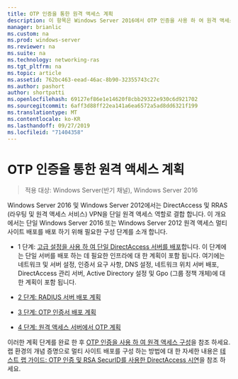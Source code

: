 ```yaml
---
title: OTP 인증을 통한 원격 액세스 계획
description: 이 항목은 Windows Server 2016에서 OTP 인증을 사용 하 여 원격 액세스 배포 가이드의 일부입니다.
manager: brianlic
ms.custom: na
ms.prod: windows-server
ms.reviewer: na
ms.suite: na
ms.technology: networking-ras
ms.tgt_pltfrm: na
ms.topic: article
ms.assetid: 762bc463-eead-46ac-8b90-32355743c27c
ms.author: pashort
author: shortpatti
ms.openlocfilehash: 69127ef86e1e14620f8cbb29322e930c6d921702
ms.sourcegitcommit: 6aff3d88ff22ea141a6ea6572a5ad8dd6321f199
ms.translationtype: MT
ms.contentlocale: ko-KR
ms.lasthandoff: 09/27/2019
ms.locfileid: "71404358"
---
```

# <a name="plan-remote-access-with-otp-authentication"></a>OTP 인증을 통한 원격 액세스 계획

>적용 대상: Windows Server(반기 채널), Windows Server 2016

 Windows Server 2016 및 Windows Server 2012에서는 DirectAccess 및 RRAS (라우팅 및 원격 액세스 서비스) VPN을 단일 원격 액세스 역할로 결합 합니다. 이 개요에서는 단일 Windows Server 2016 또는 Windows Server 2012 원격 액세스 멀티 사이트 배포를 배포 하기 위해 필요한 구성 단계를 소개 합니다.  
  
  
-  1 단계: [고급 설정을 사용 하 여 단일 DirectAccess 서버를 배포](https://technet.microsoft.com/windows-server-docs/networking/remote-access/directaccess/single-server-advanced/deploy-a-single-directaccess-server-with-advanced-settings)합니다. 이 단계에는 단일 서버를 배포 하는 데 필요한 인프라에 대 한 계획이 포함 됩니다. 여기에는 네트워크 및 서버 설정, 인증서 요구 사항, DNS 설정, 네트워크 위치 서버 배포, DirectAccess 관리 서버, Active Directory 설정 및 Gpo (그룹 정책 개체)에 대 한 계획이 포함 됩니다.  
  
-   [2 단계: RADIUS 서버 배포 계획](Step-2-Plan-the-RADIUS-Server-Deployment.md)  
  
-   [3 단계: OTP 인증서 배포 계획](Step-3-Plan-OTP-Certificate-Deployment.md)  
  
-   [4 단계: 원격 액세스 서버에서 OTP 계획](Step-4-Plan-for-OTP-on-the-Remote-Access-Server.md)  
  
이러한 계획 단계를 완료 한 후 [OTP 인증을 사용 하 여 원격 액세스 구성](https://technet.microsoft.com/windows-server-docs/networking/remote-access/ras/otp/configure/configure-ra-with-otp-authentication)을 참조 하세요. 랩 환경의 개념 증명으로 멀티 사이트 배포를 구성 하는 방법에 대 한 자세한 내용은 [테스트 랩 가이드: OTP 인증 및 RSA SecurID를 사용한 DirectAccess 시연](https://technet.microsoft.com/windows-server-docs/networking/remote-access/directaccess/tlg-otp-securid/test-lab-guide-demonstrate-directaccess-with-otp-authentication-and-rsa-securid)을 참조 하세요.  
  



